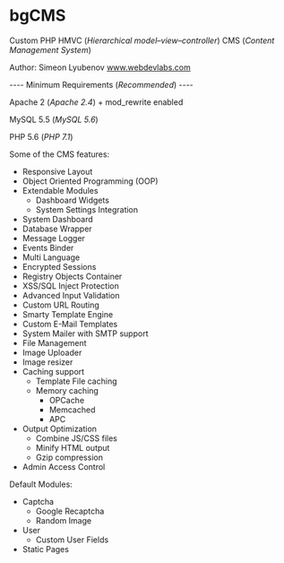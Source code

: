 # bgCMS
Custom PHP HMVC (*Hierarchical model–view–controller*) CMS (*Content Management System*)

Author: Simeon Lyubenov www.webdevlabs.com


---- Minimum Requirements (*Recommended*) ----

Apache 2 (*Apache 2.4*) + mod_rewrite enabled

MySQL 5.5 (*MySQL 5.6*)

PHP 5.6 (*PHP 7.1*)

Some of the CMS features:
- Responsive Layout
- Object Oriented Programming (OOP)
- Extendable Modules
  - Dashboard Widgets
  - System Settings Integration 
- System Dashboard
- Database Wrapper
- Message Logger
- Events Binder
- Multi Language
- Encrypted Sessions
- Registry Objects Container
- XSS/SQL Inject Protection
- Advanced Input Validation
- Custom URL Routing
- Smarty Template Engine
- Custom E-Mail Templates
- System Mailer with SMTP support
- File Management
- Image Uploader
- Image resizer
- Caching support
  - Template File caching
  - Memory caching
    - OPCache
    - Memcached
    - APC
- Output Optimization
  - Combine JS/CSS files
  - Minify HTML output
  - Gzip compression
- Admin Access Control

Default Modules:
- Captcha 
  - Google Recaptcha
  - Random Image
- User
  - Custom User Fields
- Static Pages

